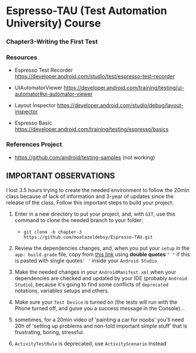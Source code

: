 # Espresso-TAU (Test Automation University) Course 

### Chapter3-Writing the First Test

### Resources
- Espresso Test Recorder
https://developer.android.com/studio/test/espresso-test-recorder

- UIAutomatorViewer
https://developer.android.com/training/testing/ui-automator#ui-automator-viewer

- Layout Inspector
https://developer.android.com/studio/debug/layout-inspector

- Espresso Basic
https://developer.android.com/training/testing/espresso/basics


### References Project
- https://github.com/android/testing-samples (not working)

## IMPORTANT OBSERVATIONS
I lost 3.5 hours trying to create the needed environment to follow the 20min class because of lack of information and 3-year of updates since the release of the class.
Follow this important steps to build your project:
1. Enter in a new directory to put your project, and, with `GIT`, use this command to clone the needed branch to your folder:
    - `git clone -b chapter-3 https://github.com/moatazeldebsy/Espresso-TAU.git`
2. Review the dependencies changes, and, when you put your `setup` in the `app: build.grade` file, copy from [this link](https://developer.android.com/training/testing/espresso/setup#kts) using **double quotes** `" "` if this is pasted with single quotes`' '` inside your `Android Studio`
3. Make the needed changes in your `AndroidManifest.xml` when your dependencies are checked and updated by your IDE (probably `Android Studio`), because it's going to find some conflicts of `deprecated` notations, variables setups and others.
4. Make sure your `Test Device` is turned on (the tests will run with the Phone turned off, and guive you a success message in the Console)...

5. sometimes, for a 20min video of 'painting a car for noobs' you'll need 20h of 'setting up problems and non-told important simple stuff' that is frustrating, boring, stressful.

6. `ActivityTestRule` is deprecated, use `ActivityScenario` instead
